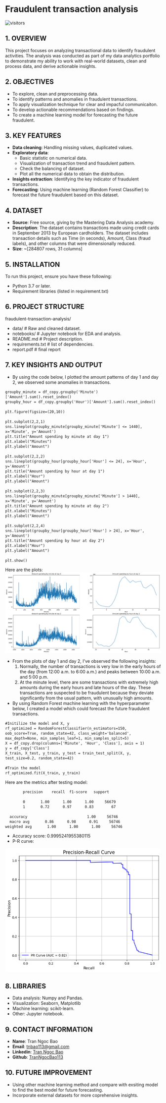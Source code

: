 # Fraudulent transaction analysis
![visitors](https://visitor-badge.glitch.me/badge?page_id=TranNgocBao113.Fraudulent-transaction-detection&left_color=green&right_color=red)
## 1. OVERVIEW
This project focuses on analyzing transactional data to identify fraudulent activities. The analysis was conducted as part of my data analytics portfolio to demonstrate my ability to work with real-world datasets, clean and process data, and derive actionable insights.

## 2. OBJECTIVES
- To explore, clean and preprocessing data.
- To identify patterns and anomalies in fraudulent transactions.
- To apply visualization technique for clear and impacful communicaiton.
- To develop actionable recommendations based on findings.
- To create a machine learning model for forecasting the future fraudulent.

## 3. KEY FEATURES
- **Data cleaning**: Handling missing values, duplicated values.
- **Exploratory data**: 
  * Basic statistic on numerical data.
  * Visualization of transaction trend and fraudulent pattern.
  * Check the balancing of dataset.
  * Plot all the numerical data to obtain the distribution.
- **Insights extraction**: Identifying the key indicator of fraudulent transactions.
- **Forecasting**: Using machine learning (Random Forest Classifier) to forecast the future fraudulent based on this dataset.

## 4. DATASET
- **Source**: Free source, giving by the Mastering Data Analysis academy.
- **Description**: The dataset contains transactions made using credit cards in September 2013 by European cardholders. The dataset includes transaction details such as Time (in seconds), Amount, Class (fraud labels), and other columns that were dimensionally reduced.
- **Size**: ~[284807 rows, 31 columns]

## 5. INSTALLATION
To run this project, ensure you have these following:
- Python 3.7 or later.
- Requirement libraries (listed in requirement.txt)

## 6. PROJECT STRUCTURE
fraudulent-transaction-analysis/
- data/         # Raw and cleaned dataset.
- notebooks/ # Jupyter notebook for EDA and analysis.
- README.md # Project description.
- requirements.txt # list of dependencies.
- report.pdf # final report

## 7. KEY INSIGHTS AND OUTPUT
* By using the code below, I plotted the amount patterns of day 1 and day 2, we observed some anomalies in transactions.
```
groupby_minute = df_copy.groupby('Minute')['Amount'].sum().reset_index()
groupby_hour = df_copy.groupby('Hour')['Amount'].sum().reset_index()

plt.figure(figsize=(20,10))

plt.subplot(2,2,1)
sns.lineplot(groupby_minute[groupby_minute['Minute'] <= 1440], x='Minute', y='Amount')
plt.title("Amount spending by minute at day 1")
plt.xlabel("Minutes")
plt.ylabel("Amount")

plt.subplot(2,2,2)
sns.lineplot(groupby_hour[groupby_hour['Hour'] <= 24], x='Hour', y='Amount')
plt.title("Amount spending by hour at day 1")
plt.xlabel("Hour")
plt.ylabel("Amount")

plt.subplot(2,2,3)
sns.lineplot(groupby_minute[groupby_minute['Minute'] > 1440], x='Minute', y='Amount')
plt.title("Amount spending by minute at day 2")
plt.xlabel("Minutes")
plt.ylabel("Amount")

plt.subplot(2,2,4)
sns.lineplot(groupby_hour[groupby_hour['Hour'] > 24], x='Hour', y='Amount')
plt.title("Amount spending by hour at day 2")
plt.xlabel("Hour")
plt.ylabel("Amount")

plt.show()
```
Here are the plots:
![Amount pattern](https://raw.githubusercontent.com/TranNgocBao113/Fraudulent-transaction-detection/refs/heads/main/amount%20pattern.png)
* From the plots of day 1 and day 2, I've observed the following insights:
  1. Normally, the number of transactions is very low in the early hours of the day (from 12:00 a.m. to 6:00 a.m.) and peaks between 10:00 a.m. and 5:00 p.m.
  2. At the minute level, there are some transactions with extremely high amounts during the early hours and late hours of the day. These transactions are suspected to be fraudulent because they deviate significantly from the usual pattern, with unusually high amounts.
* By using Random Forest machine learning with the hyperparameter below, I created a model which could forecast the future fraudulent transactions.

```
#Initilize the model and X, y
rf_optimized = RandomForestClassifier(n_estimators=150, oob_score=True, random_state=42, class_weight='balanced', max_depth=None, min_samples_leaf=1, min_samples_split=5)
X = df_copy.drop(columns=['Minute', 'Hour', 'Class'], axis = 1)
y = df_copy['Class']
X_train, X_test, y_train, y_test = train_test_split(X, y, test_size=0.2, random_state=42)

#Train the model
rf_optimized.fit(X_train, y_train)
```
Here are the metrics after testing model:

            precision    recall  f1-score   support

            0       1.00      1.00      1.00     56679
            1       0.72      0.97      0.83        67

      accuracy                           1.00     56746
      macro avg       0.86      0.98      0.91     56746
    weighted avg       1.00      1.00      1.00     56746

* Accuracy score:  0.9995241955380115
* P-R curve:
  
![PR curve](https://raw.githubusercontent.com/TranNgocBao113/Fraudulent-transaction-detection/refs/heads/main/pr%20curve.png)
## 8. LIBRARIES
- Data analysis: Numpy and Pandas.
- Visualization: Seaborn, Matplotlib
- Machine learning: scikit-learn.
- Other: Jupyter notebook.

## 9. CONTACT INFORMATION
- **Name**: Tran Ngoc Bao
- **Email**: tnbao113@gmail.com
- **Linkedin**: [Tran Ngoc Bao](https://www.linkedin.com/in/tr%E1%BA%A7n-ng%E1%BB%8Dc-b%E1%BA%A3o-640796236/)
- **Github**: [TranNgocBao113](https://github.com/TranNgocBao113)

## 10. FUTURE IMPROVEMENT
- Using other machine learning method and compare with exsiting model to find the best model for future forecasting.
- Incorporate external datasets for more coprehensive insights.
